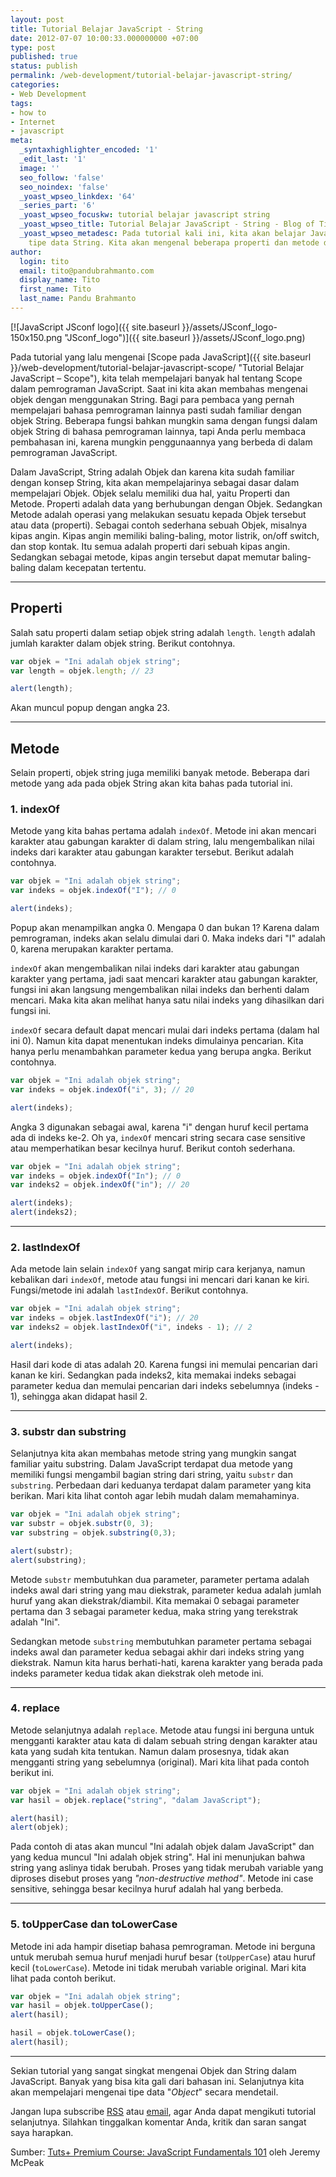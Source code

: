 ```yaml
---
layout: post
title: Tutorial Belajar JavaScript - String
date: 2012-07-07 10:00:33.000000000 +07:00
type: post
published: true
status: publish
permalink: /web-development/tutorial-belajar-javascript-string/
categories:
- Web Development
tags:
- how to
- Internet
- javascript
meta:
  _syntaxhighlighter_encoded: '1'
  _edit_last: '1'
  image: ''
  seo_follow: 'false'
  seo_noindex: 'false'
  _yoast_wpseo_linkdex: '64'
  _series_part: '6'
  _yoast_wpseo_focuskw: tutorial belajar javascript string
  _yoast_wpseo_title: Tutorial Belajar JavaScript - String - Blog of Tito Pandu
  _yoast_wpseo_metadesc: Pada tutorial kali ini, kita akan belajar JavaScript mengenai
    tipe data String. Kita akan mengenal beberapa properti dan metode dari String.
author:
  login: tito
  email: tito@pandubrahmanto.com
  display_name: Tito
  first_name: Tito
  last_name: Pandu Brahmanto
---
```

[![JavaScript JSconf logo]({{ site.baseurl }}/assets/JSconf_logo-150x150.png "JSconf_logo")]({{ site.baseurl }}/assets/JSconf_logo.png)

Pada tutorial yang lalu mengenai [Scope pada JavaScript]({{ site.baseurl }}/web-development/tutorial-belajar-javascript-scope/ "Tutorial Belajar JavaScript – Scope"), kita telah mempelajari banyak hal tentang Scope dalam pemrograman JavaScript. Saat ini kita akan membahas mengenai objek dengan menggunakan String. Bagi para pembaca yang pernah mempelajari bahasa pemrograman lainnya pasti sudah familiar dengan objek String. Beberapa fungsi bahkan mungkin sama dengan fungsi dalam objek String di bahasa pemrograman lainnya, tapi Anda perlu membaca pembahasan ini, karena mungkin penggunaannya yang berbeda di dalam pemrograman JavaScript.

Dalam JavaScript, String adalah Objek dan karena kita sudah familiar dengan konsep String, kita akan mempelajarinya sebagai dasar dalam mempelajari Objek. Objek selalu memiliki dua hal, yaitu Properti dan Metode. Properti adalah data yang berhubungan dengan Objek. Sedangkan Metode adalah operasi yang melakukan sesuatu kepada Objek tersebut atau data (properti). Sebagai contoh sederhana sebuah Objek, misalnya kipas angin. Kipas angin memiliki baling-baling, motor listrik, on/off switch, dan stop kontak. Itu semua adalah properti dari sebuah kipas angin. Sedangkan sebagai metode, kipas angin tersebut dapat memutar baling-baling dalam kecepatan tertentu.

* * *

## Properti

Salah satu properti dalam setiap objek string adalah `length`. `length` adalah jumlah karakter dalam objek string. Berikut contohnya.

```javascript
var objek = "Ini adalah objek string";
var length = objek.length; // 23

alert(length);
```

Akan muncul popup dengan angka 23.

* * *

## Metode

Selain properti, objek string juga memiliki banyak metode. Beberapa dari metode yang ada pada objek String akan kita bahas pada tutorial ini.

### 1\. indexOf

Metode yang kita bahas pertama adalah `indexOf`. Metode ini akan mencari karakter atau gabungan karakter di dalam string, lalu mengembalikan nilai indeks dari karakter atau gabungan karakter tersebut. Berikut adalah contohnya.

```javascript
var objek = "Ini adalah objek string";
var indeks = objek.indexOf("I"); // 0

alert(indeks);
```

Popup akan menampilkan angka 0\. Mengapa 0 dan bukan 1? Karena dalam pemrograman, indeks akan selalu dimulai dari 0\. Maka indeks dari "I" adalah 0, karena merupakan karakter pertama.

`indexOf` akan mengembalikan nilai indeks dari karakter atau gabungan karakter yang pertama, jadi saat mencari karakter atau gabungan karakter, fungsi ini akan langsung mengembalikan nilai indeks dan berhenti dalam mencari. Maka kita akan melihat hanya satu nilai indeks yang dihasilkan dari fungsi ini.

`indexOf` secara default dapat mencari mulai dari indeks pertama (dalam hal ini 0). Namun kita dapat menentukan indeks dimulainya pencarian. Kita hanya perlu menambahkan parameter kedua yang berupa angka. Berikut contohnya.

```javascript
var objek = "Ini adalah objek string";
var indeks = objek.indexOf("i", 3); // 20

alert(indeks);
```

Angka 3 digunakan sebagai awal, karena "i" dengan huruf kecil pertama ada di indeks ke-2\. Oh ya, `indexOf` mencari string secara case sensitive atau memperhatikan besar kecilnya huruf. Berikut contoh sederhana.

```javascript
var objek = "Ini adalah objek string";
var indeks = objek.indexOf("In"); // 0
var indeks2 = objek.indexOf("in"); // 20

alert(indeks);
alert(indeks2);
```

* * *

### 2\. lastIndexOf

Ada metode lain selain `indexOf` yang sangat mirip cara kerjanya, namun kebalikan dari `indexOf`, metode atau fungsi ini mencari dari kanan ke kiri. Fungsi/metode ini adalah `lastIndexOf`. Berikut contohnya.

```javascript
var objek = "Ini adalah objek string";
var indeks = objek.lastIndexOf("i"); // 20
var indeks2 = objek.lastIndexOf("i", indeks - 1); // 2

alert(indeks);
```

Hasil dari kode di atas adalah 20\. Karena fungsi ini memulai pencarian dari kanan ke kiri. Sedangkan pada indeks2, kita memakai indeks sebagai parameter kedua dan memulai pencarian dari indeks sebelumnya (indeks - 1), sehingga akan didapat hasil 2.

* * *

### 3\. substr dan substring

Selanjutnya kita akan membahas metode string yang mungkin sangat familiar yaitu substring. Dalam JavaScript terdapat dua metode yang memiliki fungsi mengambil bagian string dari string, yaitu `substr` dan `substring`. Perbedaan dari keduanya terdapat dalam parameter yang kita berikan. Mari kita lihat contoh agar lebih mudah dalam memahaminya.

```javascript
var objek = "Ini adalah objek string";
var substr = objek.substr(0, 3);
var substring = objek.substring(0,3);

alert(substr);
alert(substring);
```

Metode `substr` membutuhkan dua parameter, parameter pertama adalah indeks awal dari string yang mau diekstrak, parameter kedua adalah jumlah huruf yang akan diekstrak/diambil. Kita memakai 0 sebagai parameter pertama dan 3 sebagai parameter kedua, maka string yang terekstrak adalah "Ini".

Sedangkan metode `substring` membutuhkan parameter pertama sebagai indeks awal dan parameter kedua sebagai akhir dari indeks string yang diekstrak. Namun kita harus berhati-hati, karena karakter yang berada pada indeks parameter kedua tidak akan diekstrak oleh metode ini.

* * *

### 4\. replace

Metode selanjutnya adalah `replace`. Metode atau fungsi ini berguna untuk mengganti karakter atau kata di dalam sebuah string dengan karakter atau kata yang sudah kita tentukan. Namun dalam prosesnya, tidak akan mengganti string yang sebelumnya (original). Mari kita lihat pada contoh berikut ini.

```javascript
var objek = "Ini adalah objek string";
var hasil = objek.replace("string", "dalam JavaScript");

alert(hasil);
alert(objek);
```

Pada contoh di atas akan muncul "Ini adalah objek dalam JavaScript" dan yang kedua muncul "Ini adalah objek string". Hal ini menunjukan bahwa string yang aslinya tidak berubah. Proses yang tidak merubah variable yang diproses disebut proses yang _"non-destructive method"_. Metode ini case sensitive, sehingga besar kecilnya huruf adalah hal yang berbeda.

* * *

### 5\. toUpperCase dan toLowerCase

Metode ini ada hampir disetiap bahasa pemrograman. Metode ini berguna untuk merubah semua huruf menjadi huruf besar (`toUpperCase`) atau huruf kecil (`toLowerCase`). Metode ini tidak merubah variable original. Mari kita lihat pada contoh berikut.

```javascript
var objek = "Ini adalah objek string";
var hasil = objek.toUpperCase();
alert(hasil);

hasil = objek.toLowerCase();
alert(hasil);
```

* * *

Sekian tutorial yang sangat singkat mengenai Objek dan String dalam JavaScript. Banyak yang bisa kita gali dari bahasan ini. Selanjutnya kita akan mempelajari mengenai tipe data "_Object_" secara mendetail.

Jangan lupa subscribe [RSS](http://feeds.feedburner.com/TitoPanduPersonalBlog "Subscribe to RSS") atau [email](http://eepurl.com/lFtwn "Subscribe by Email"), agar Anda dapat mengikuti tutorial selanjutnya. Silahkan tinggalkan komentar Anda, kritik dan saran sangat saya harapkan.

Sumber: [Tuts+ Premium Course: JavaScript Fundamentals 101](http://tutsplus.com/course/javascript-fundamentals/ "Tuts+ Premium Course: JavaScript Fundamentals 101") oleh Jeremy McPeak
